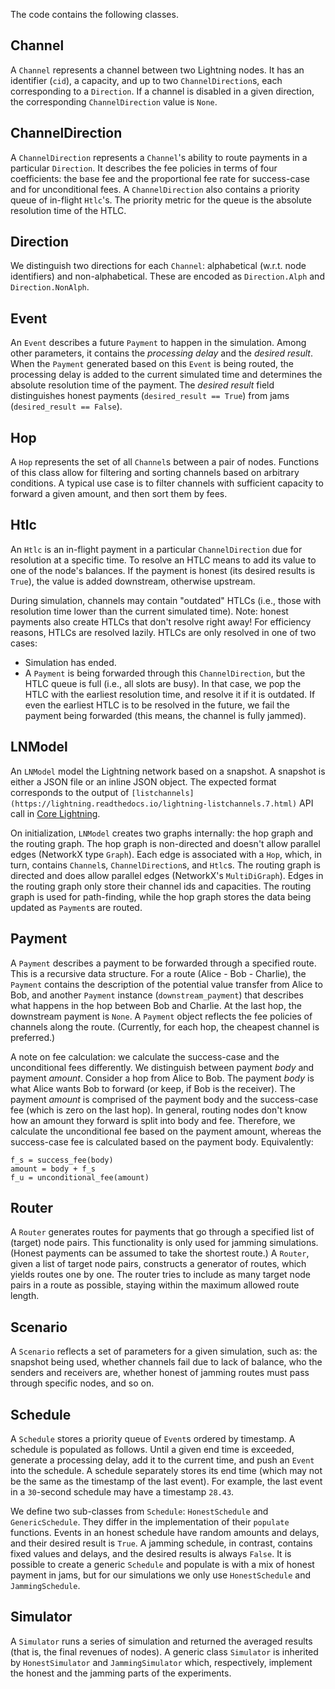
The code contains the following classes.

## Channel

A `Channel` represents a channel between two Lightning nodes.
It has an identifier (`cid`), a capacity, and up to two `ChannelDirection`s, each corresponding to a `Direction`.
If a channel is disabled in a given direction, the corresponding `ChannelDirection` value is `None`.

## ChannelDirection

A `ChannelDirection` represents a `Channel`'s ability to route payments in a particular `Direction`.
It describes the fee policies in terms of four coefficients: the base fee and the proportional fee rate for success-case and for unconditional fees.
A `ChannelDirection` also contains a priority queue of in-flight `Htlc`'s.
The priority metric for the queue is the absolute resolution time of the HTLC.

## Direction

We distinguish two directions for each `Channel`: alphabetical (w.r.t. node identifiers) and non-alphabetical.
These are encoded as `Direction.Alph` and `Direction.NonAlph`.

## Event

An `Event` describes a future `Payment` to happen in the simulation.
Among other parameters, it contains the _processing delay_ and the _desired result_.
When the `Payment` generated based on this `Event` is being routed, the processing delay is added to the current simulated time and determines the absolute resolution time of the payment.
The _desired result_ field distinguishes honest payments (`desired_result == True`) from jams (`desired_result == False`).

## Hop

A `Hop` represents the set of all `Channel`s between a pair of nodes.
Functions of this class allow for filtering and sorting channels based on arbitrary conditions.
A typical use case is to filter channels with sufficient capacity to forward a given amount, and then sort them by fees.

## Htlc

An `Htlc` is an in-flight payment in a particular `ChannelDirection` due for resolution at a specific time.
To resolve an HTLC means to add its value to one of the node's balances.
If the payment is honest (its desired results is `True`), the value is added downstream, otherwise upstream.

During simulation, channels may contain "outdated" HTLCs (i.e., those with resolution time lower than the current simulated time).
Note: honest payments also create HTLCs that don't resolve right away!
For efficiency reasons, HTLCs are resolved lazily.
HTLCs are only resolved in one of two cases:
- Simulation has ended.
- A `Payment` is being forwarded through this `ChannelDirection`, but the HTLC queue is full (i.e., all slots are busy). In that case, we pop the HTLC with the earliest resolution time, and resolve it if it is outdated. If even the earliest HTLC is to be resolved in the future, we fail the payment being forwarded (this means, the channel is fully jammed).

## LNModel

An `LNModel` model the Lightning network based on a snapshot.
A snapshot is either a JSON file or an inline JSON object.
The expected format corresponds to the output of `[listchannels](https://lightning.readthedocs.io/lightning-listchannels.7.html)` API call in [Core Lightning](https://github.com/ElementsProject/lightning).

On initialization, `LNModel` creates two graphs internally: the hop graph and the routing graph.
The hop graph is non-directed and doesn't allow parallel edges (NetworkX type `Graph`).
Each edge is associated with a `Hop`, which, in turn, contains `Channel`s, `ChannelDirection`s, and `Htlc`s.
The routing graph is directed and does allow parallel edges (NetworkX's `MultiDiGraph`).
Edges in the routing graph only store their channel ids and capacities.
The routing graph is used for path-finding, while the hop graph stores the data being updated as `Payment`s are routed.

## Payment

A `Payment` describes a payment to be forwarded through a specified route.
This is a recursive data structure.
For a route (Alice - Bob - Charlie), the `Payment` contains the description of the potential value transfer from Alice to Bob, and another `Payment` instance (`downstream_payment`) that describes what happens in the hop between Bob and Charlie.
At the last hop, the downstream payment is `None`.
A `Payment` object reflects the fee policies of channels along the route.
(Currently, for each hop, the cheapest channel is preferred.)

A note on fee calculation: we calculate the success-case and the unconditional fees differently.
We distinguish between payment _body_ and payment _amount_.
Consider a hop from Alice to Bob.
The payment _body_ is what Alice wants Bob to forward (or keep, if Bob is the receiver).
The payment _amount_ is comprised of the payment body and the success-case fee (which is zero on the last hop).
In general, routing nodes don't know how an amount they forward is split into body and fee.
Therefore, we calculate the unconditional fee based on the payment amount, whereas the success-case fee is calculated based on the payment body.
Equivalently:

```
f_s = success_fee(body)
amount = body + f_s
f_u = unconditional_fee(amount)

```

## Router

A `Router` generates routes for payments that go through a specified list of (target) node pairs.
This functionality is only used for jamming simulations.
(Honest payments can be assumed to take the shortest route.)
A `Router`, given a list of target node pairs, constructs a generator of routes, which yields routes one by one.
The router tries to include as many target node pairs in a route as possible, staying within the maximum allowed route length.

## Scenario

A `Scenario` reflects a set of parameters for a given simulation, such as: the snapshot being used, whether channels fail due to lack of balance, who the senders and receivers are, whether honest of jamming routes must pass through specific nodes, and so on.

## Schedule

A `Schedule` stores a priority queue of `Event`s ordered by timestamp.
A schedule is populated as follows.
Until a given end time is exceeded, generate a processing delay, add it to the current time, and push an `Event` into the schedule.
A schedule separately stores its end time (which may not be the same as the timestamp of the last event).
For example, the last event in a `30`-second schedule may have a timestamp `28.43`.

We define two sub-classes from `Schedule`: `HonestSchedule` and `GenericSchedule`.
They differ in the implementation of their `populate` functions.
Events in an honest schedule have random amounts and delays, and their desired result is `True`.
A jamming schedule, in contrast, contains fixed values and delays, and the desired results is always `False`.
It is possible to create a generic `Schedule` and populate is with a mix of honest payment in jams, but for our simulations we only use `HonestSchedule` and `JammingSchedule`.


## Simulator

A `Simulator` runs a series of simulation and returned the averaged results (that is, the final revenues of nodes).
A generic class `Simulator` is inherited by `HonestSimulator` and `JammingSimulator` which, respectively, implement the honest and the jamming parts of the experiments.
